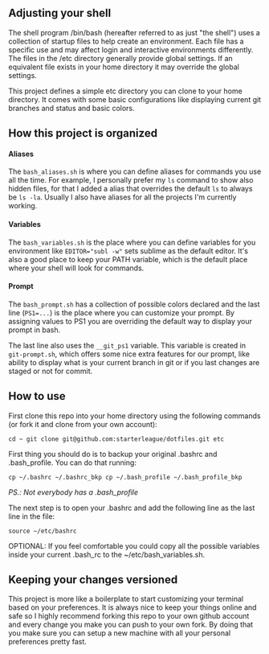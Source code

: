 ## Adjusting your shell

The shell program /bin/bash (hereafter referred to as just "the shell") uses a collection of startup files to help create an environment. Each file has a specific use and may affect login and interactive environments differently. The files in the /etc directory generally provide global settings. If an equivalent file exists in your home directory it may override the global settings.

This project defines a simple etc directory you can clone to your home directory. It comes with some basic configurations like displaying current git branches and status and basic colors.

## How this project is organized

#### Aliases

The `bash_aliases.sh` is where you can define aliases for commands you use all the time. For example, I personally prefer my `ls` command to show also hidden files, for that I added a alias that overrides the default `ls` to always be `ls -la`. Usually I also have aliases for all the projects I'm currently working.

#### Variables

The `bash_variables.sh` is the place where you can define variables for you environment like `EDITOR="subl -w"` sets sublime as the default editor. It's also a good place to keep your PATH variable, which is the default place where your shell will look for commands.

#### Prompt

The `bash_prompt.sh` has a collection of possible colors declared and the last line (`PS1=...`) is the place where you can customize your prompt. By assigning values to PS1 you are overriding the default way to display your prompt in bash.

The last line also uses the `__git_ps1` variable. This variable is created in `git-prompt.sh`, which offers some nice extra features for our prompt, like ability to display what is your current branch in git or if you last changes are staged or not for commit.

## How to use

First clone this repo into your home directory using the following commands (or fork it and clone from your own account):

`
cd ~
git clone git@github.com:starterleague/dotfiles.git etc
`

First thing you should do is to backup your original .bashrc and .bash_profile. You can do that running:

`
cp ~/.bashrc ~/.bashrc_bkp
cp ~/.bash_profile ~/.bash_profile_bkp
`

*PS.: Not everybody has a .bash_profile*

The next step is to open your .bashrc and add the following line as the last line in the file:

`
source ~/etc/bashrc
`

OPTIONAL: If you feel comfortable you could copy all the possible variables inside your current .bash_rc to the ~/etc/bash_variables.sh.

## Keeping your changes versioned

This project is more like a boilerplate to start customizing your terminal based on your preferences. It is always nice to keep your things online and safe so I highly recommend forking this repo to your own github account and every change you make you can push to your own fork. By doing that you make sure you can setup a new machine with all your personal preferences pretty fast.